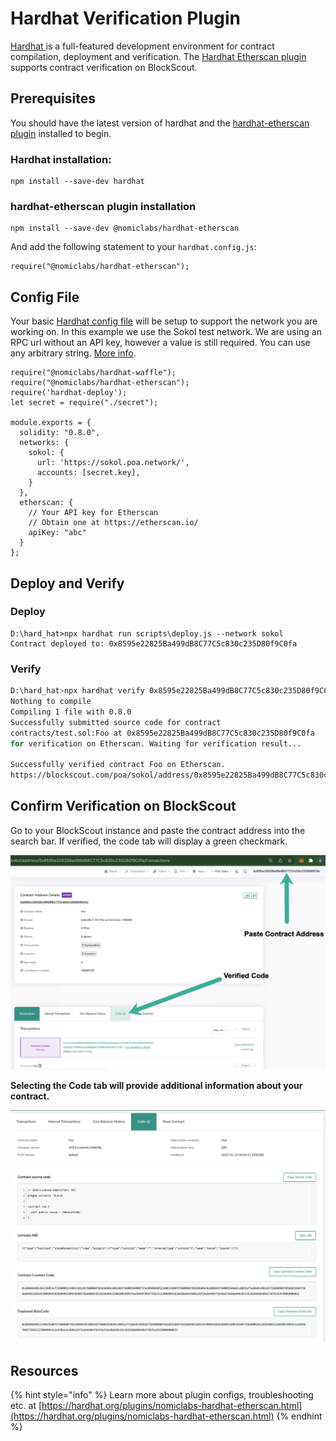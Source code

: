 # Hardhat Verification Plugin

[Hardhat ](https://hardhat.org)is a full-featured development environment for contract compilation, deployment and verification. The [Hardhat Etherscan plugin](https://hardhat.org/plugins/nomiclabs-hardhat-etherscan.html) supports contract verification on BlockScout.

## Prerequisites

You should have the latest version of hardhat and the [hardhat-etherscan plugin](https://hardhat.org/plugins/nomiclabs-hardhat-etherscan.html) installed to begin.

### Hardhat installation:

```
npm install --save-dev hardhat
```

### hardhat-etherscan plugin installation

```
npm install --save-dev @nomiclabs/hardhat-etherscan
```

And add the following statement to your `hardhat.config.js`:

```
require("@nomiclabs/hardhat-etherscan");
```

## Config File

Your basic [Hardhat config file](https://hardhat.org/config/) will be setup to support the network you are working on. In this example we use the Sokol test network.  We are using an RPC url without an API key, however a value is still required. You can use any arbitrary string. [More info](https://hardhat.org/plugins/nomiclabs-hardhat-etherscan.html#multiple-api-keys-and-alternative-block-explorers).

```
require("@nomiclabs/hardhat-waffle");
require("@nomiclabs/hardhat-etherscan");
require('hardhat-deploy');
let secret = require("./secret");

module.exports = {
  solidity: "0.8.0",
  networks: {
    sokol: {
      url: 'https://sokol.poa.network/',
      accounts: [secret.key],
    }
  },
  etherscan: {
    // Your API key for Etherscan
    // Obtain one at https://etherscan.io/
    apiKey: "abc"
  }
};
```

## Deploy and Verify

### Deploy

```
D:\hard_hat>npx hardhat run scripts\deploy.js --network sokol
Contract deployed to: 0x8595e22825Ba499dB8C77C5c830c235D80f9C0fa
```

### Verify

```bash
D:\hard_hat>npx hardhat verify 0x8595e22825Ba499dB8C77C5c830c235D80f9C0fa --network sokol
Nothing to compile
Compiling 1 file with 0.8.0
Successfully submitted source code for contract
contracts/test.sol:Foo at 0x8595e22825Ba499dB8C77C5c830c235D80f9C0fa
for verification on Etherscan. Waiting for verification result...

Successfully verified contract Foo on Etherscan.
https://blockscout.com/poa/sokol/address/0x8595e22825Ba499dB8C77C5c830c235D80f9C0fa#code
```

## Confirm Verification on BlockScout

Go to your BlockScout instance and paste the contract address into the search bar. If verified, the code tab will display a green checkmark.

![](../../../.gitbook/assets/blockscout-1.png)

**Selecting the Code tab will provide additional information about your contract.**

![](../../../.gitbook/assets/img2.png)

## Resources

{% hint style="info" %}
Learn more about plugin configs, troubleshooting etc. at [https://hardhat.org/plugins/nomiclabs-hardhat-etherscan.html](https://hardhat.org/plugins/nomiclabs-hardhat-etherscan.html)
{% endhint %}
